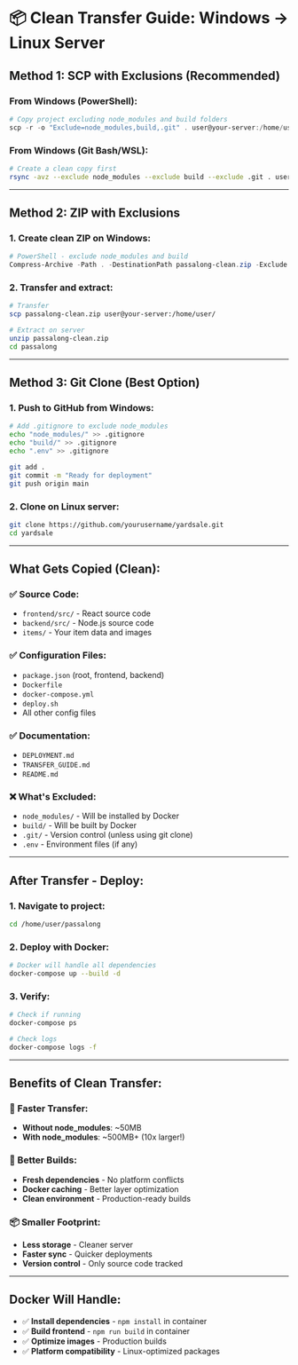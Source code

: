 # 📦 Clean Transfer Guide: Windows → Linux Server

## Method 1: SCP with Exclusions (Recommended)

### From Windows (PowerShell):
```powershell
# Copy project excluding node_modules and build folders
scp -r -o "Exclude=node_modules,build,.git" . user@your-server:/home/user/passalong/
```

### From Windows (Git Bash/WSL):
```bash
# Create a clean copy first
rsync -avz --exclude node_modules --exclude build --exclude .git . user@your-server:/home/user/passalong/
```

---

## Method 2: ZIP with Exclusions

### 1. Create clean ZIP on Windows:
```powershell
# PowerShell - exclude node_modules and build
Compress-Archive -Path . -DestinationPath passalong-clean.zip -Exclude @('node_modules', 'build', '.git')
```

### 2. Transfer and extract:
```bash
# Transfer
scp passalong-clean.zip user@your-server:/home/user/

# Extract on server
unzip passalong-clean.zip
cd passalong
```

---

## Method 3: Git Clone (Best Option)

### 1. Push to GitHub from Windows:
```bash
# Add .gitignore to exclude node_modules
echo "node_modules/" >> .gitignore
echo "build/" >> .gitignore
echo ".env" >> .gitignore

git add .
git commit -m "Ready for deployment"
git push origin main
```

### 2. Clone on Linux server:
```bash
git clone https://github.com/yourusername/yardsale.git
cd yardsale
```

---

## What Gets Copied (Clean):

### ✅ Source Code:
- `frontend/src/` - React source code
- `backend/src/` - Node.js source code
- `items/` - Your item data and images

### ✅ Configuration Files:
- `package.json` (root, frontend, backend)
- `Dockerfile`
- `docker-compose.yml`
- `deploy.sh`
- All other config files

### ✅ Documentation:
- `DEPLOYMENT.md`
- `TRANSFER_GUIDE.md`
- `README.md`

### ❌ What's Excluded:
- `node_modules/` - Will be installed by Docker
- `build/` - Will be built by Docker
- `.git/` - Version control (unless using git clone)
- `.env` - Environment files (if any)

---

## After Transfer - Deploy:

### 1. Navigate to project:
```bash
cd /home/user/passalong
```

### 2. Deploy with Docker:
```bash
# Docker will handle all dependencies
docker-compose up --build -d
```

### 3. Verify:
```bash
# Check if running
docker-compose ps

# Check logs
docker-compose logs -f
```

---

## Benefits of Clean Transfer:

### 🚀 Faster Transfer:
- **Without node_modules**: ~50MB
- **With node_modules**: ~500MB+ (10x larger!)

### 🔧 Better Builds:
- **Fresh dependencies** - No platform conflicts
- **Docker caching** - Better layer optimization
- **Clean environment** - Production-ready builds

### 📦 Smaller Footprint:
- **Less storage** - Cleaner server
- **Faster sync** - Quicker deployments
- **Version control** - Only source code tracked

---

## Docker Will Handle:
- ✅ **Install dependencies** - `npm install` in container
- ✅ **Build frontend** - `npm run build` in container
- ✅ **Optimize images** - Production builds
- ✅ **Platform compatibility** - Linux-optimized packages
